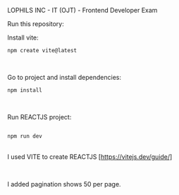 LOPHILS INC - IT (OJT) - Frontend Developer Exam

Run this repository:

Install vite:

<code>npm create vite@latest</code>

<br>

Go to project and install dependencies:

<code>npm install</code>

<br>

Run REACTJS project:

<code>
npm run dev
</code>

<br>

I used VITE to create REACTJS [https://vitejs.dev/guide/]

<br>

I added pagination shows 50 per page.
